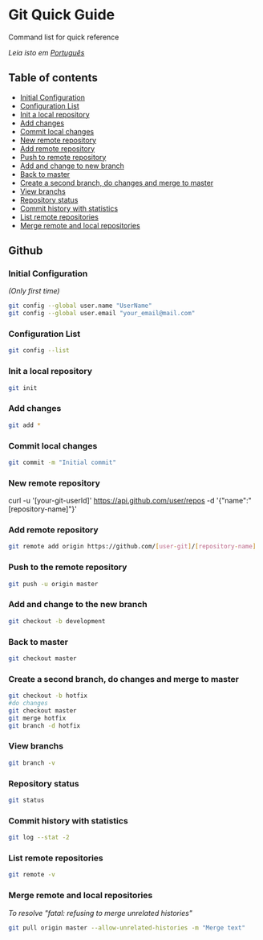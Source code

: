 # Git Quick Guide
Command list for quick reference

*Leia isto em [Português](README.pt-br.md)*

## Table of contents
- [Initial Configuration](#config-init)
- [Configuration List](#config-list)
- [Init a local repository](#init)
- [Add changes](#add)
- [Commit local changes](#commit)
- [New remote repository](#new-remote)
- [Add remote repository](#add-remote)
- [Push to remote repository](#send-remote)
- [Add and change to new branch](#branch)
- [Back to master](#back-master)
- [Create a second branch, do changes and merge to master](#second-brach)
- [View branchs](#view-branchs)
- [Repository status](#status)
- [Commit history with statistics](#stat)
- [List remote repositories](#list-remote)
- [Merge remote and local repositories](#merge-remote)

## Github

### Initial Configuration
*(Only first time)*
```bash
git config --global user.name "UserName"
git config --global user.email "your_email@mail.com"
```

### Configuration List
```bash
git config --list
```

### Init a local repository
```bash
git init
```

### Add changes
```bash
git add *
```

### Commit local changes
```bash
git commit -m "Initial commit"
```

### New remote repository
curl -u '[your-git-userId]' https://api.github.com/user/repos -d '{"name":"[repository-name]"}'

### Add remote repository
```bash
git remote add origin https://github.com/[user-git]/[repository-name]
```

### Push to the remote repository
```bash
git push -u origin master
```

### Add and change to the new branch
```bash
git checkout -b development
```

### Back to master
```bash
git checkout master
```

### Create a second branch, do changes and merge to master
```bash
git checkout -b hotfix
#do changes
git checkout master
git merge hotfix
git branch -d hotfix
```
### View branchs
```bash
git branch -v
```

### Repository status
```bash
git status
```

### Commit history with statistics
```bash
git log --stat -2
```

### List remote repositories
```bash
git remote -v
```

### Merge remote and local repositories

*To resolve "fatal: refusing to merge unrelated histories"*

```bash
git pull origin master --allow-unrelated-histories -m "Merge text" 
```
